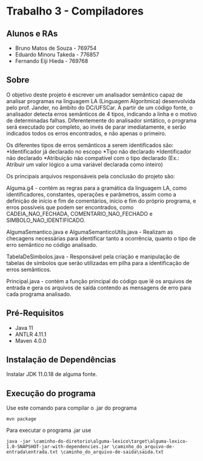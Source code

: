 # Trabalho 3 - Compiladores

## Alunos e RAs

- Bruno Matos de Souza - 769754
- Eduardo Minoru Takeda - 776857
- Fernando Eiji Hieda - 769768

## Sobre

O objetivo deste projeto é escrever um analisador semântico capaz de analisar programas na linguagem LA (Linguagem Algorítmica) desenvolvida pelo prof. Jander, no âmbito do DC/UFSCar. A partir de um código fonte, o analisador detecta erros semânticos de 4 tipos, indicando a linha e o motivo de determinadas falhas. Diferentemente do analisador sintático, o programa será executado por completo, ao invés de parar imediatamente, e serão indicados todos os erros encontrados, e não apenas o primeiro.

Os diferentes tipos de erros semânticos a serem identificados são:
    *Identificador já declarado no escopo
    *Tipo não declarado
    *Identificador não declarado
    *Atribuição não compatível com o tipo declarado (Ex.: Atribuir um valor lógico a uma variável declarada como inteiro)

Os principais arquivos responsáveis pela conclusão do projeto são:

Alguma.g4 - contém as regras para a gramática da linguagem LA, como identificadores, constantes, operações e parâmetros, assim como a definição de início e fim de comentários, início e fim do próprio programa, e erros possíveis que podem ser encontrados, como CADEIA_NAO_FECHADA, COMENTARIO_NAO_FECHADO e SIMBOLO_NAO_IDENTIFICADO.

AlgumaSemantico.java e AlgumaSemanticoUtils.java - Realizam as checagens necessárias para identificar tanto a ocorrência, quanto o tipo de erro semântico no código analisado.

TabelaDeSimbolos.java - Responsável pela criação e manipulação de tabelas de símbolos que serão utilizadas em pilha para a identificação de erros semânticos.

Principal.java - contém a função principal do código que lê os arquivos de entrada e gera os arquivos de saída contendo as mensagens de erro para cada programa analisado.

## Pré-Requisitos

- Java 11
- ANTLR 4.11.1
- Maven 4.0.0

## Instalação de Dependências

Instalar JDK 11.0.18 de alguma fonte.

## Execução do programa

Use este comando para compilar o .jar do programa
```
mvn package
```

Para executar o programa .jar use
```
java -jar \caminho-do-diretorio\alguma-lexico\target\alguma-lexico-1.0-SNAPSHOT-jar-with-dependencies.jar \caminho_do_arquivo-de-entrada\entrada.txt \caminho_do_arquivo-de-saida\saida.txt
```

 

